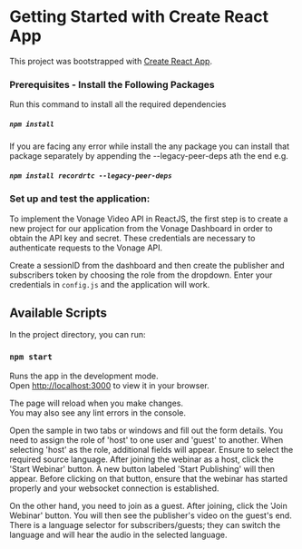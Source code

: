 # Getting Started with Create React App

This project was bootstrapped with [Create React App](https://github.com/facebook/create-react-app).

### Prerequisites - Install the Following Packages

Run this command to install all the required dependencies
##### `npm install`

If you are facing any error while install the any package you can install that package separately by appending the --legacy-peer-deps ath the end 
e.g.
##### `npm install recordrtc --legacy-peer-deps`


### Set up and test the application:
To implement the Vonage Video API in ReactJS, the first step is to create a new project for our application from the Vonage Dashboard in order to obtain the API key and secret. These credentials are necessary to authenticate requests to the Vonage API.

Create a sessionID from the dashboard and then create the publisher and subscribers token by choosing the role from the dropdown. Enter your credentials in `config.js` and the application will work.

## Available Scripts

In the project directory, you can run:

### `npm start`

Runs the app in the development mode.\
Open [http://localhost:3000](http://localhost:3000) to view it in your browser.

The page will reload when you make changes.\
You may also see any lint errors in the console.

Open the sample in two tabs or windows and fill out the form details. You need to assign the role of 'host' to one user and 'guest' to another. When selecting 'host' as the role, additional fields will appear. Ensure to select the required source language. After joining the webinar as a host, click the 'Start Webinar' button. A new button labeled 'Start Publishing' will then appear. Before clicking on that button, ensure that the webinar has started properly and your websocket connection is established.

On the other hand, you need to join as a guest. After joining, click the 'Join Webinar' button. You will then see the publisher's video on the guest's end. There is a language selector for subscribers/guests; they can switch the language and will hear the audio in the selected language.


